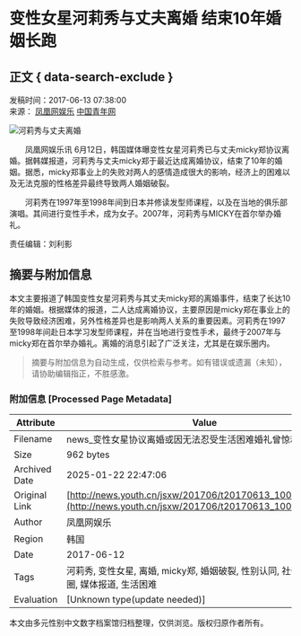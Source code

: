# 变性女星河莉秀与丈夫离婚 结束10年婚姻长跑

## 正文 { data-search-exclude }


发稿时间：2017-06-13 07:38:00  
来源： [凤凰网娱乐](http://ent.ifeng.com/a/20170612/42947883_0.shtml) [中国青年网](http://www.youth.cn)

![河莉秀与丈夫离婚](./W020170613275635058325.jpg)

　　凤凰网娱乐讯 6月12日，韩国媒体曝变性女星河莉秀已与丈夫micky郑协议离婚。据韩媒报道，河莉秀与丈夫micky郑于最近达成离婚协议，结束了10年的婚姻。据悉，micky郑事业上的失败对两人的感情造成很大的影响，经济上的困难以及无法克服的性格差异最终导致两人婚姻破裂。

　　河莉秀在1997年至1998年间到日本并修读发型师课程，以及在当地的俱乐部演唱。其间进行变性手术，成为女子。2007年，河莉秀与MICKY在首尔举办婚礼。

责任编辑：刘利影
<!-- tcd_original_link http://news.youth.cn/jsxw/201706/t20170613_10051832.htm -->


## 摘要与附加信息

<!-- tcd_abstract -->
本文主要报道了韩国变性女星河莉秀与其丈夫micky郑的离婚事件，结束了长达10年的婚姻。根据媒体的报道，二人达成离婚协议，主要原因是micky郑在事业上的失败导致经济困难，另外性格差异也是影响两人关系的重要因素。河莉秀在1997至1998年间赴日本学习发型师课程，并在当地进行变性手术，最终于2007年与micky郑在首尔举办婚礼。离婚的消息引起了广泛关注，尤其是在娱乐圈内。
<!-- tcd_abstract_end -->

> 摘要与附加信息为自动生成，仅供检索与参考。如有错误或遗漏（未知），请协助编辑指正，不胜感激。

### 附加信息 [Processed Page Metadata]

| Attribute       | Value                                  |
|-----------------|----------------------------------------|
| Filename        | news_变性女星协议离婚或因无法忍受生活困难婚礼曾惊动娱乐圈.md                             |
| Size            | 962 bytes                           |
| Archived Date   | 2025-01-22 22:47:06                             |
| Original Link   | [http://news.youth.cn/jsxw/201706/t20170613_10051832.htm](http://news.youth.cn/jsxw/201706/t20170613_10051832.htm)                       |
| Author          | 凤凰网娱乐                               |
| Region          | 韩国                               |
| Date            | 2017-06-12                                 |
| Tags            | 河莉秀, 变性女星, 离婚, micky郑, 婚姻破裂, 性别认同, 社会关注, 娱乐圈, 媒体报道, 生活困难                                 |
| Evaluation            | [Unknown type(update needed)]                                 |
<!-- tcd_table_end -->

本文由多元性别中文数字档案馆归档整理，仅供浏览。版权归原作者所有。
